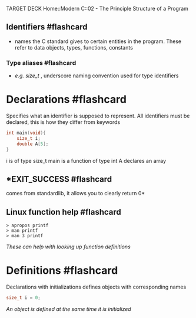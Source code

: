 TARGET DECK
Home::Modern C::02 - The Principle Structure of a Program


## **Identifiers** #flashcard

- names the C standard gives to certain entities in the program. These refer to data objects, types, functions, constants
<!--ID: 1715966652844-->



### **Type aliases** #flashcard 

- *e.g. size_t* , underscore naming convention used for type identifiers
<!--ID: 1715966570696-->


# Declarations #flashcard 

Specifies what an identifier is supposed to represent. All identifiers must be declared, this is how they differ from keywords
```C
int main(void){
	size_t i;
	double A[5];
}
```
i is of type size_t
main is a function of type int
A declares an array
<!--ID: 1715966570701-->


## *EXIT_SUCCESS #flashcard 

comes from standardlib, it allows you to clearly return 0*
<!--ID: 1715966570705-->


## Linux function help #flashcard 

```Terminal
> apropos printf
> man printf
> man 3 printf
```
*These can help with looking up function definitions*
<!--ID: 1715966570709-->


# Definitions #flashcard 

Declarations with initializations defines objects with corresponding names
```C
size_t i = 0;
```
*An object is defined at the same time it is initialized*
<!--ID: 1715966570713-->



